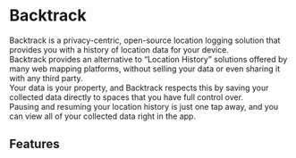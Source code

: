 # Backtrack

Backtrack is a privacy-centric, open-source location logging solution that provides you with a history of location data for your device.  
Backtrack provides an alternative to “Location History” solutions offered by many web mapping platforms, without selling your data or even sharing it with any third party.  
Your data is your property, and Backtrack respects this by saving your collected data directly to spaces that you have full control over.  
Pausing and resuming your location history is just one tap away, and you can view all of your collected data right in the app.

## Features
